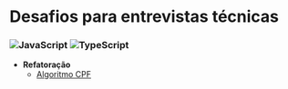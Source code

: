 # Desafios para entrevistas técnicas

### ![JavaScript](https://img.shields.io/badge/JavaScript-F7DF1E?style=for-the-badge&logo=javascript&logoColor=black) ![TypeScript](https://img.shields.io/badge/TypeScript-007ACC?style=for-the-badge&logo=typescript&logoColor=white)
* **Refatoração**
    * [Algoritmo CPF](./js-ts/refactoring/cpf/README.md)
